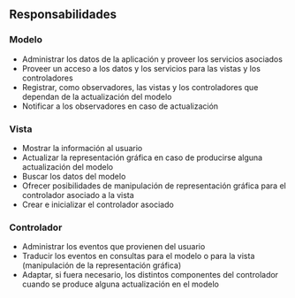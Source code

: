 ## Responsabilidades
### Modelo
- Administrar los datos de la aplicación y proveer los servicios asociados
- Proveer un acceso a los datos y los servicios para las vistas y los controladores
- Registrar, como observadores, las vistas y los controladores que dependan de la actualización del modelo
- Notificar a los observadores en caso de actualización
### Vista
- Mostrar la información al usuario
- Actualizar la representación gráfica en caso de producirse alguna actualización del modelo
- Buscar los datos del modelo
- Ofrecer posibilidades de manipulación de representación gráfica para el controlador asociado a la vista
- Crear e inicializar el controlador asociado
### Controlador
- Administrar los eventos que provienen del usuario
- Traducir los eventos en consultas para el modelo o para la vista (manipulación de la representación gráfica)
- Adaptar, si fuera necesario, los distintos componentes del controlador cuando se produce alguna actualización en el modelo
